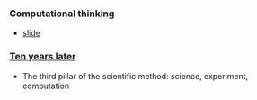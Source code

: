 ### Computational thinking
- [slide](https://www.slideshare.net/showslidedump/computational-thinking-15943082)
### [Ten years later](https://www.microsoft.com/en-us/research/blog/computational-thinking-10-years-later/)
- The third pillar of the scientific method: science, experiment, computation